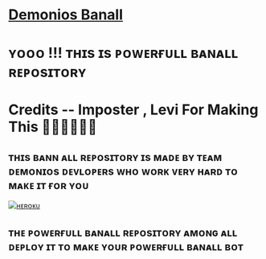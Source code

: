 # [Demonios Banall](https://te.legra.ph/file/4bf3b88115068d41efadd.jpg)⠀⠀⠀⠀⠀⠀⠀⠀⠀
# ʏᴏᴏᴏ !!! ᴛʜɪs ɪs ᴘᴏᴡᴇʀғᴜʟʟ ʙᴀɴᴀʟʟ ʀᴇᴘᴏsɪᴛᴏʀʏ

# Credits -- Imposter , Levi For Making This 🗿🗿🗿🗿🗿🗿

## ᴛʜɪs ʙᴀɴɴ ᴀʟʟ ʀᴇᴘᴏsɪᴛᴏʀʏ ɪs ᴍᴀᴅᴇ ʙʏ ᴛᴇᴀᴍ ᴅᴇᴍᴏɴɪᴏs ᴅᴇᴠʟᴏᴘᴇʀs ᴡʜᴏ ᴡᴏʀᴋ ᴠᴇʀʏ ʜᴀʀᴅ ᴛᴏ ᴍᴀᴋᴇ ɪᴛ ғᴏʀ ʏᴏᴜ


[![ʜᴇʀᴏᴋᴜ](https://www.herokucdn.com/deploy/button.svg)](https://heroku.com/deploy?template=https://github.com/Demonios-Network/BANALL)




## ᴛʜᴇ ᴘᴏᴡᴇʀғᴜʟʟ ʙᴀɴᴀʟʟ ʀᴇᴘᴏsɪᴛᴏʀʏ ᴀᴍᴏɴɢ ᴀʟʟ ᴅᴇᴘʟᴏʏ ɪᴛ ᴛᴏ ᴍᴀᴋᴇ ʏᴏᴜʀ ᴘᴏᴡᴇʀғᴜʟʟ ʙᴀɴᴀʟʟ ʙᴏᴛ

